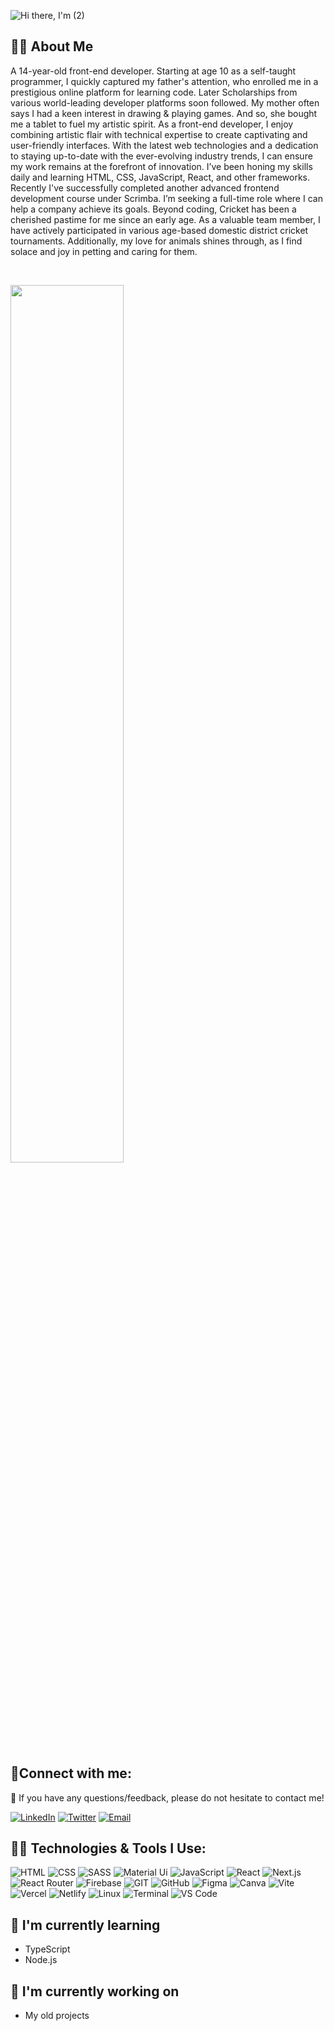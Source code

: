 ![Hi there, I'm (2)](https://github.com/bibartaks/bibartaks/assets/106395132/bd8be9f4-df65-462e-8469-1d7b2bb951db)

## 🧑‍💻 About Me
A 14-year-old front-end developer. Starting at age 10 as a self-taught programmer, I quickly captured my father's attention, who enrolled me in a prestigious online platform for learning code. Later Scholarships from various world-leading developer platforms soon followed. My mother often says I had a keen interest in drawing & playing games. And so, she bought me a tablet to fuel my artistic spirit. As a front-end developer, I enjoy combining artistic flair with technical expertise to create captivating and user-friendly interfaces. With the latest web technologies and a dedication to staying up-to-date with the ever-evolving industry trends, I can ensure my work remains at the forefront of innovation. I’ve been honing my skills daily and learning HTML, CSS, JavaScript, React, and other frameworks. Recently I've successfully completed another advanced frontend development course under Scrimba. I’m seeking a full-time role where I can help a company achieve its goals. Beyond coding, Cricket has been a cherished pastime for me since an early age. As a valuable team member, I have actively participated in various age-based domestic district cricket tournaments. Additionally, my love for animals shines through, as I find solace and joy in petting and caring for them.

<br>

<p align="left">
  <img width="60%" src="https://github-readme-streak-stats.herokuapp.com/?user=bibartaks&background=black&sideNums=FFFFFF&sideLabels=9A9A9A&currStreakNum=FB8C00&dates=6E6E6E" />
</p>



## 🤝Connect with me:
💬 If you have any questions/feedback, please do not hesitate to contact me!
  
[![LinkedIn](https://img.shields.io/badge/LinkedIn-%230077B5.svg?style=for-the-badge&logo=linkedin&logoColor=white)](https://www.linkedin.com/in/bibartaks/)
[![Twitter](https://img.shields.io/badge/Twitter-%231DA1F2.svg?style=for-the-badge&logo=twitter&logoColor=white)](https://twitter.com/bibartaks)
[![Email](https://img.shields.io/badge/Email-%23D14836.svg?style=for-the-badge&logo=gmail&logoColor=white)](mailto:your-bibartaks@gmail.com)


## 🧑‍💻 Technologies & Tools I Use:
![HTML](https://img.shields.io/badge/HTML-ff5722?style=for-the-badge&logo=html5&logoColor=white)
![CSS](https://img.shields.io/badge/CSS-2965F1?style=for-the-badge&logo=css3&logoColor=white)
![SASS](https://img.shields.io/badge/SASS-CC6699?style=for-the-badge&logo=sass&logoColor=white)
![Material Ui](https://img.shields.io/badge/Material%20Ui-0081CB?style=for-the-badge&logo=mui&logoColor=white)
![JavaScript](https://img.shields.io/badge/javascript-%23323330.svg?style=for-the-badge&logo=javascript&logoColor=%23F7DF1E)
![React](https://img.shields.io/badge/React-61DAFB?style=for-the-badge&logo=react&logoColor=black)
![Next.js](https://img.shields.io/badge/next.js-%23121011.svg?style=for-the-badge&logo=next.js&logoColor=white)
![React Router](https://img.shields.io/badge/React%20Router-CA4245?style=for-the-badge&logo=react-router&logoColor=white)
![Firebase](https://img.shields.io/badge/Firebase-FFCA28?style=for-the-badge&logo=firebase&logoColor=black)
![GIT](https://img.shields.io/badge/GIT-F05032?style=for-the-badge&logo=git&logoColor=white)
![GitHub](https://img.shields.io/badge/github-%23121011.svg?style=for-the-badge&logo=github&logoColor=white)
![Figma](https://img.shields.io/badge/figma-%23F24E1E.svg?style=for-the-badge&logo=figma&logoColor=white)
![Canva](https://img.shields.io/badge/Canva-%2300C4CC.svg?style=for-the-badge&logo=Canva&logoColor=white)
![Vite](https://img.shields.io/badge/vite-%23646CFF.svg?style=for-the-badge&logo=vite&logoColor=white)
![Vercel](https://img.shields.io/badge/Vercel-000000?style=for-the-badge&logo=vercel&logoColor=white)
![Netlify](https://img.shields.io/badge/netlify-%23000000.svg?style=for-the-badge&logo=netlify&logoColor=#00C7B7)
![Linux](https://img.shields.io/badge/Linux-FCC624?style=for-the-badge&logo=linux&logoColor=black)
![Terminal](https://img.shields.io/badge/Terminal-4D4D4D?style=for-the-badge&logo=windows-terminal&logoColor=white)
![VS Code](https://img.shields.io/badge/VS%20Code-007ACC?style=for-the-badge&logo=visual-studio-code&logoColor=white)


## 🌱 I'm currently learning

- TypeScript
- Node.js

## 🔭 I'm currently working on

-  My old projects
